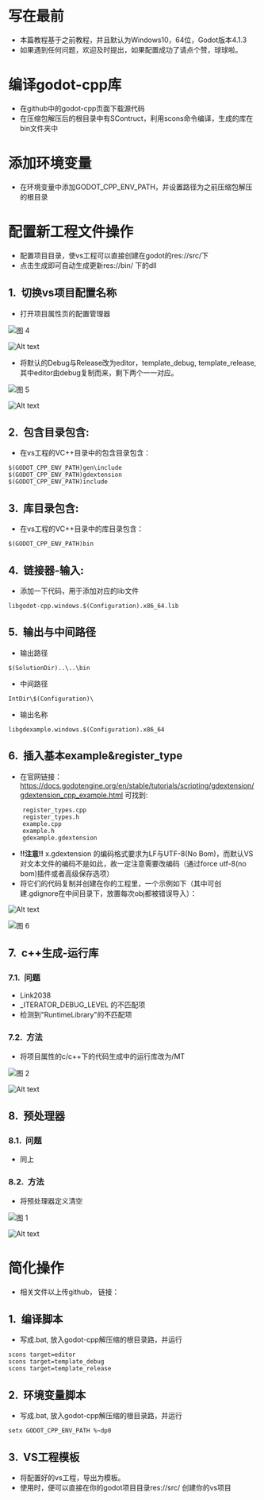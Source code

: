 <style type="text/css">
    h1 { counter-reset: h2counter; }
    h2 { counter-reset: h3counter; }
    h3 { counter-reset: h4counter; }
    h4 { counter-reset: h5counter; }
    h5 { counter-reset: h6counter; }
    h6 { }
    h2:before {
      counter-increment: h2counter;
      content: counter(h2counter) ".\0000a0\0000a0";
    }
    h3:before {
      counter-increment: h3counter;
      content: counter(h2counter) "."
                counter(h3counter) ".\0000a0\0000a0";
    }
    h4:before {
      counter-increment: h4counter;
      content: counter(h2counter) "."
                counter(h3counter) "."
                counter(h4counter) ".\0000a0\0000a0";
    }
    h5:before {
      counter-increment: h5counter;
      content: counter(h2counter) "."
                counter(h3counter) "."
                counter(h4counter) "."
                counter(h5counter) ".\0000a0\0000a0";
    }
    h6:before {
      counter-increment: h6counter;
      content: counter(h2counter) "."
                counter(h3counter) "."
                counter(h4counter) "."
                counter(h5counter) "."
                counter(h6counter) ".\0000a0\0000a0";
    }
</style>

# 写在最前
* 本篇教程基于之前教程，并且默认为Windows10，64位，Godot版本4.1.3
* 如果遇到任何问题，欢迎及时提出，如果配置成功了请点个赞，球球啦。

# 编译godot-cpp库
* 在github中的godot-cpp页面下载源代码
* 在压缩包解压后的根目录中有SContruct，利用scons命令编译，生成的库在bin文件夹中
# 添加环境变量
* 在环境变量中添加GODOT_CPP_ENV_PATH，并设置路径为之前压缩包解压的根目录

# 配置新工程文件操作
* 配置项目目录，使vs工程可以直接创建在godot的res://src/下
* 点击生成即可自动生成更新res://bin/ 下的dll

## 切换vs项目配置名称
* 打开项目属性页的配置管理器

![图 4](https://s2.loli.net/2023/11/15/mHRrzoI3hfAliu4.png) 

![Alt text](image.png)


* 将默认的Debug与Release改为editor，template_debug, template_release, 其中editor由debug复制而来，剩下两个一一对应。

![图 5](https://s2.loli.net/2023/11/15/hPELuZ5wiX7FrQK.png)  

![Alt text](image-1.png)



## 包含目录包含:

* 在vs工程的VC++目录中的包含目录包含：
```
$(GODOT_CPP_ENV_PATH)gen\include
$(GODOT_CPP_ENV_PATH)gdextension
$(GODOT_CPP_ENV_PATH)include
```

## 库目录包含:
* 在vs工程的VC++目录中的库目录包含：
```
$(GODOT_CPP_ENV_PATH)bin
```

## 链接器-输入:
* 添加一下代码，用于添加对应的lib文件
```
libgodot-cpp.windows.$(Configuration).x86_64.lib
```

## 输出与中间路径
* 输出路径
```
$(SolutionDir)..\..\bin
```
* 中间路径
```
IntDir\$(Configuration)\
```
* 输出名称
```
libgdexample.windows.$(Configuration).x86_64
```

## 插入基本example&register_type
* 在官网链接：https://docs.godotengine.org/en/stable/tutorials/scripting/gdextension/gdextension_cpp_example.html 可找到:
```
    register_types.cpp
    register_types.h
    example.cpp
    example.h
    gdexample.gdextension
```
* **!!注意!!** x.gdextension 的编码格式要求为LF与UTF-8(No Bom)，而默认VS对文本文件的编码不是如此，故一定注意需要改编码（通过force utf-8(no bom)插件或者高级保存选项）
* 将它们的代码复制并创建在你的工程里，一个示例如下（其中可创建.gdignore在中间目录下，放置每次obj都被错误导入）：

![Alt text](image-4.png)

![图 6](https://s2.loli.net/2023/11/15/1X2trJxGQBhcusH.png)  

 

## c++生成-运行库
### 问题
* Link2038
* _ITERATOR_DEBUG_LEVEL 的不匹配项
* 检测到"RuntimeLibrary"的不匹配项
### 方法
* 将项目属性的c/c++下的代码生成中的运行库改为/MT

![图 2](https://s2.loli.net/2023/11/15/LbuKeSPBJTko7dI.png)  

![Alt text](image-2.png)

## 预处理器
### 问题
* 同上

### 方法
* 将预处理器定义清空

![图 1](https://s2.loli.net/2023/11/15/Pt2WmcI15szrQEX.png)  

![Alt text](image-3.png)

# 简化操作
* 相关文件以上传github， 链接：

## 编译脚本
* 写成.bat, 放入godot-cpp解压缩的根目录路，并运行
```
scons target=editor
scons target=template_debug
scons target=template_release
```

## 环境变量脚本
* 写成.bat, 放入godot-cpp解压缩的根目录路，并运行
```
setx GODOT_CPP_ENV_PATH %~dp0
```

## VS工程模板
* 将配置好的vs工程，导出为模板。
* 使用时，便可以直接在你的godot项目目录res://src/ 创建你的vs项目